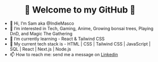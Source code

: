 <h1 align="center"> 👋 Welcome to my GitHub 👋 </h1>

- 👋 Hi, I’m Sam aka @IndieMasco
- 👀 I’m interested in Tech, Gaming, Anime, Growing bonsai trees, Playing DnD, and Magic The Gathering
- 🌱 I’m currently learning - React & Tailwind CSS
- 💾 My current tech stack is - HTML | CSS | Tailwind CSS | JavaScript | SQL | React | Next.js | Node.js
- 📫 How to reach me: send me a message on [Linkedin](www.linkedin.com/in/sam-p-j-clark)



  
<!--
**IndieMasco/IndieMasco** is a ✨ _special_ ✨ repository because its `README.md` (this file) appears on your GitHub profile.

Here are some ideas to get you started:

- 🔭 I’m currently working on ...
- 🌱 I’m currently learning ...
- 👯 I’m looking to collaborate on ...
- 🤔 I’m looking for help with ...
- 💬 Ask me about ...
- 📫 How to reach me: ...
- 😄 Pronouns: ...
- ⚡ Fun fact: ...
-->
